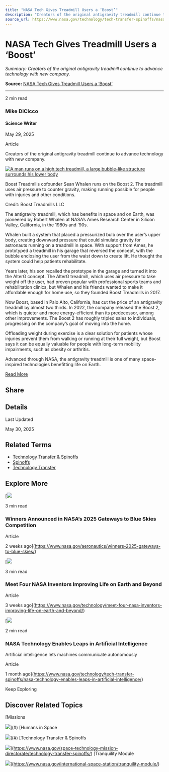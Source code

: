 ```yaml
---
title: "NASA Tech Gives Treadmill Users a ‘Boost’"
description: "Creators of the original antigravity treadmill continue to advance technology with new company."
source_url: https://www.nasa.gov/technology/tech-transfer-spinoffs/nasa-tech-gives-treadmill-users-a-boost/
---
```


# NASA Tech Gives Treadmill Users a ‘Boost’

*Summary: Creators of the original antigravity treadmill continue to advance technology with new company.*

**Source:** [NASA Tech Gives Treadmill Users a ‘Boost’](https://www.nasa.gov/technology/tech-transfer-spinoffs/nasa-tech-gives-treadmill-users-a-boost/)

---

2 min read

### Mike DiCicco

#### Science Writer

May 29, 2025

Article

Creators of the original antigravity treadmill continue to advance technology with new company.

[![A man runs on a high tech treadmill, a large bubble-like structure surrounds his lower body](https://www.nasa.gov/wp-content/uploads/2025/05/boost-3-web.png?w=1000)](https://www.nasa.gov/wp-content/uploads/2025/05/boost-3-web.png)

Boost Treadmills cofounder Sean Whalen runs on the Boost 2. The treadmill uses air pressure to counter gravity, making running possible for people with injuries and other conditions.

Credit: Boost Treadmills LLC

The antigravity treadmill, which has benefits in space and on Earth, was pioneered by Robert Whalen at NASA’s Ames Research Center in Silicon Valley, California, in the 1980s and ’90s.

Whalen built a system that placed a pressurized bulb over the user’s upper body, creating downward pressure that could simulate gravity for astronauts running on a treadmill in space. With support from Ames, he prototyped a treadmill in his garage that reversed the concept, with the bubble enclosing the user from the waist down to create lift. He thought the system could help patients rehabilitate.

Years later, his son recalled the prototype in the garage and turned it into the AlterG concept. The AlterG treadmill, which uses air pressure to take weight off the user, had proven popular with professional sports teams and rehabilitation clinics, but Whalen and his friends wanted to make it affordable enough for home use, so they founded Boost Treadmills in 2017.

Now Boost, based in Palo Alto, California, has cut the price of an antigravity treadmill by almost two thirds. In 2022, the company released the Boost 2, which is quieter and more energy-efficient than its predecessor, among other improvements. The Boost 2 has roughly tripled sales to individuals, progressing on the company’s goal of moving into the home.

Offloading weight during exercise is a clear solution for patients whose injuries prevent them from walking or running at their full weight, but Boost says it can be equally valuable for people with long-term mobility impairments, such as obesity or arthritis.

Advanced through NASA, the antigravity treadmill is one of many space-inspired technologies benefitting life on Earth.

[Read More](https://spinoff.nasa.gov/Space_Tech_Gives_Treadmill_Users_Boost)

## Share

## Details

Last Updated

May 30, 2025

## Related Terms

- [Technology Transfer & Spinoffs](https://www.nasa.gov/technology-transfer-spinoffs/)
- [Spinoffs](https://www.nasa.gov/technology-transfer-spinoffs/)
- [Technology Transfer](https://www.nasa.gov/technology-transfer-spinoffs/)

## Explore More

[![](https://www.nasa.gov/wp-content/uploads/2025/05/sdsu-first-place.jpg?w=300)

3 min read

### Winners Announced in NASA’s 2025 Gateways to Blue Skies Competition

Article

2 weeks ago](https://www.nasa.gov/aeronautics/winners-2025-gateways-to-blue-skies/)

[![](https://www.nasa.gov/wp-content/uploads/2025/05/philip-neudeck-photo.jpg?w=300)

3 min read

### Meet Four NASA Inventors Improving Life on Earth and Beyond

Article

3 weeks ago](https://www.nasa.gov/technology/meet-four-nasa-inventors-improving-life-on-earth-and-beyond/)

[![](https://www.nasa.gov/wp-content/uploads/2025/04/gettyimages-1148195784-web.jpg?w=300)

2 min read

### NASA Technology Enables Leaps in Artificial Intelligence

Artificial intelligence lets machines communicate autonomously

Article

1 month ago](https://www.nasa.gov/technology/tech-transfer-spinoffs/nasa-technology-enables-leaps-in-artificial-intelligence/)

Keep Exploring

## Discover Related Topics

[Missions

![](https://www.nasa.gov/wp-content/plugins/nasa-blocks/assets/images/topic-cards/topic-card-sample-1.jpg)](#)
[Humans in Space

![](https://www.nasa.gov/wp-content/plugins/nasa-blocks/assets/images/topic-cards/topic-card-sample-2.jpg)](#)
[Technology Transfer & Spinoffs

![](https://www.nasa.gov/wp-content/uploads/2023/01/spinoff_2023.png?w=985)](https://www.nasa.gov/space-technology-mission-directorate/technology-transfer-spinoffs/)
[Tranquility Module

![](https://www.nasa.gov/wp-content/uploads/2023/03/iss065e241366.jpg?w=1041)](https://www.nasa.gov/international-space-station/tranquility-module/)